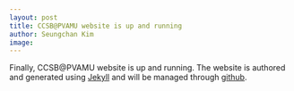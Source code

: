 ```yaml
---
layout: post
title: CCSB@PVAMU website is up and running
author: Seungchan Kim
image: 
---
```


Finally, CCSB@PVAMU website is up and running.  The website is authored and generated using [Jekyll](https://jekyllrb.com) and will be managed through [github](https://github.com). 